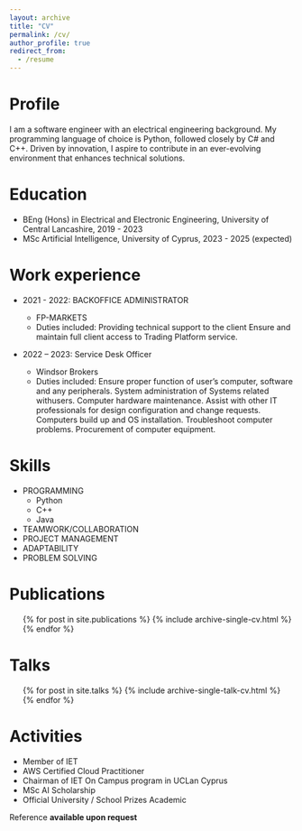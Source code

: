 ```yaml
---
layout: archive
title: "CV"
permalink: /cv/
author_profile: true
redirect_from:
  - /resume
---
```


<!-- {% include base_path %} -->

Profile
======
I am a software engineer with an electrical engineering background. My programming language of choice is Python, followed closely by C# and C++. Driven by innovation, I aspire to contribute in an ever-evolving environment that enhances technical solutions. 

Education
======
* BEng (Hons) in Electrical and Electronic Engineering, University of Central Lancashire, 2019 - 2023
* MSc Artificial Intelligence, University of Cyprus, 2023 - 2025 (expected)

Work experience
======
* 2021 - 2022: BACKOFFICE ADMINISTRATOR 
  * FP-MARKETS 
  * Duties included: Providing technical support to the client Ensure and maintain full client access to Trading Platform service. 

* 2022 – 2023: Service Desk Officer
  * Windsor Brokers 
  * Duties included: Ensure proper function of user’s computer, software and any peripherals. System administration of Systems related withusers. Computer hardware maintenance. Assist with other IT professionals for design configuration and change requests. Computers build up and OS installation. Troubleshoot computer problems. Procurement of computer equipment. 
  
Skills
======
* PROGRAMMING 
  * Python
  * C++
  * Java
* TEAMWORK/COLLABORATION 
* PROJECT MANAGEMENT 
* ADAPTABILITY 
* PROBLEM SOLVING 

Publications
======
  <ul>{% for post in site.publications %}
    {% include archive-single-cv.html %}
  {% endfor %}</ul>
  
Talks
======
  <ul>{% for post in site.talks %}
    {% include archive-single-talk-cv.html %}
  {% endfor %}</ul>
  
<!-- Teaching
======
  <ul>{% for post in site.teaching %}
    {% include archive-single-cv.html %}
  {% endfor %}</ul> -->
  
Activities
======
* Member of IET
* AWS Certified Cloud Practitioner
* Chairman of IET On Campus program in UCLan Cyprus 
* MSc AI Scholarship 
* Official University / School Prizes Academic  

Reference **available upon request**